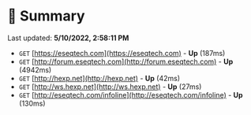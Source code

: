 # 📖 Summary
Last updated: **5/10/2022, 2:58:11 PM**

- `GET` [https://eseqtech.com](https://eseqtech.com) - **Up** (187ms)
- `GET` [http://forum.eseqtech.com](http://forum.eseqtech.com) - **Up** (4942ms)
- `GET` [http://hexp.net](http://hexp.net) - **Up** (42ms)
- `GET` [http://ws.hexp.net](http://ws.hexp.net) - **Up** (27ms)
- `GET` [http://eseqtech.com/infoline](http://eseqtech.com/infoline) - **Up** (130ms)

